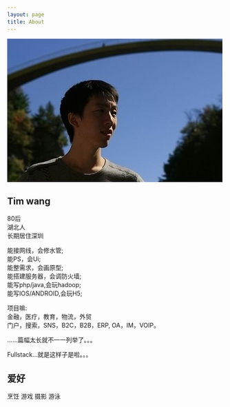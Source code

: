 ```yaml
---
layout: page
title: About
---
```

  

![tim](/resume/static/portrait.jpg "tim")    

## Tim wang    
80后    
湖北人    
长期居住深圳    


能接网线，会修水管;    
能PS，会Ui;    
能整需求，会画原型;    
能搭建服务器，会调防火墙;    
能写php/java,会玩hadoop;    
能写IOS/ANDROID,会玩H5;    
    
项目嘛:    
金融，医疗，教育，物流，外贸    
门户，搜索，SNS，B2C，B2B，ERP, OA，IM，VOIP。   


    
......篇幅太长就不一一列举了。。。    
    
Fullstack...就是这样子是啦。。。
        

## 爱好    

烹饪 游戏 摄影 游泳    

